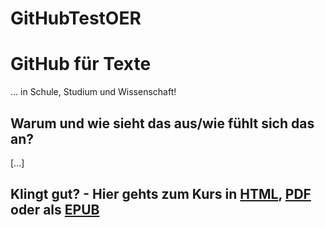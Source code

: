 # GitHubTestOER

# GitHub für Texte

... in Schule, Studium und Wissenschaft!

## Warum und wie sieht das aus/wie fühlt sich das an?

[...]


## Klingt gut? - Hier gehts zum Kurs in [HTML](https://github.com/pilotta314/GitHubTestOER/index.html), [PDF](https://github.com/pilotta314/GitHubTestOER/course.pdf) oder als [EPUB](https://github.com/pilotta314/GitHubTestOER/course.epub)
